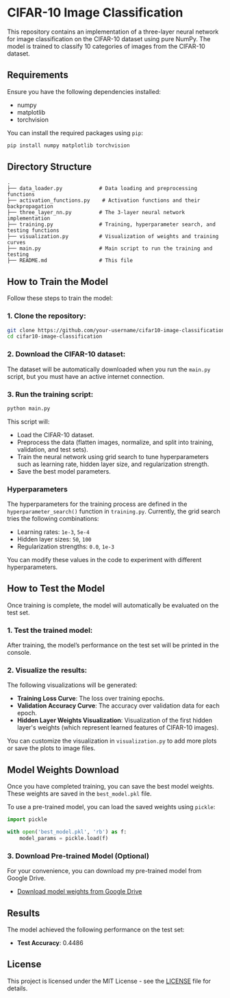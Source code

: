 # CIFAR-10 Image Classification

This repository contains an implementation of a three-layer neural network for image classification on the CIFAR-10 dataset using pure NumPy. The model is trained to classify 10 categories of images from the CIFAR-10 dataset.

## Requirements

Ensure you have the following dependencies installed:

- numpy
- matplotlib
- torchvision

You can install the required packages using `pip`:

```bash
pip install numpy matplotlib torchvision
```

## Directory Structure

```
.
├── data_loader.py            # Data loading and preprocessing functions
├── activation_functions.py    # Activation functions and their backpropagation
├── three_layer_nn.py         # The 3-layer neural network implementation
├── training.py               # Training, hyperparameter search, and testing functions
├── visualization.py          # Visualization of weights and training curves
├── main.py                   # Main script to run the training and testing
├── README.md                 # This file
```

## How to Train the Model

Follow these steps to train the model:

### 1. Clone the repository:
```bash
git clone https://github.com/your-username/cifar10-image-classification.git
cd cifar10-image-classification
```

### 2. Download the CIFAR-10 dataset:
The dataset will be automatically downloaded when you run the `main.py` script, but you must have an active internet connection.

### 3. Run the training script:
```bash
python main.py
```

This script will:
- Load the CIFAR-10 dataset.
- Preprocess the data (flatten images, normalize, and split into training, validation, and test sets).
- Train the neural network using grid search to tune hyperparameters such as learning rate, hidden layer size, and regularization strength.
- Save the best model parameters.

### Hyperparameters

The hyperparameters for the training process are defined in the `hyperparameter_search()` function in `training.py`. Currently, the grid search tries the following combinations:

- Learning rates: `1e-3`, `5e-4`
- Hidden layer sizes: `50`, `100`
- Regularization strengths: `0.0`, `1e-3`

You can modify these values in the code to experiment with different hyperparameters.

## How to Test the Model

Once training is complete, the model will automatically be evaluated on the test set.

### 1. Test the trained model:
After training, the model’s performance on the test set will be printed in the console.

### 2. Visualize the results:
The following visualizations will be generated:
- **Training Loss Curve**: The loss over training epochs.
- **Validation Accuracy Curve**: The accuracy over validation data for each epoch.
- **Hidden Layer Weights Visualization**: Visualization of the first hidden layer's weights (which represent learned features of CIFAR-10 images).

You can customize the visualization in `visualization.py` to add more plots or save the plots to image files.

## Model Weights Download

Once you have completed training, you can save the best model weights. These weights are saved in the `best_model.pkl` file.

To use a pre-trained model, you can load the saved weights using `pickle`:

```python
import pickle

with open('best_model.pkl', 'rb') as f:
    model_params = pickle.load(f)
```

### 3. Download Pre-trained Model (Optional)

For your convenience, you can download my pre-trained model from Google Drive.

- [Download model weights from Google Drive](https://drive.google.com/file/d/14kuJ0wIyZffxzAirXozzlna31PFh9lOr/view?usp=sharing)

## Results

The model achieved the following performance on the test set:

- **Test Accuracy**: 0.4486

## License

This project is licensed under the MIT License - see the [LICENSE](LICENSE) file for details.
